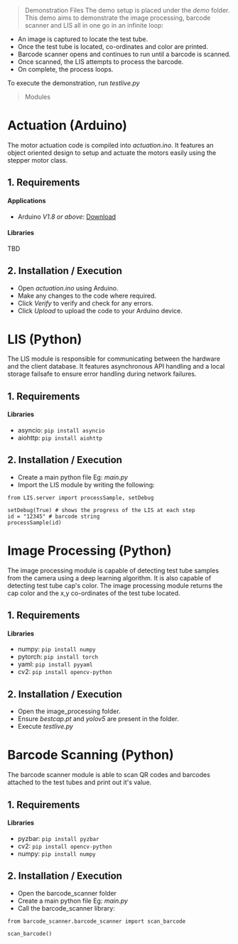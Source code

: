 > Demonstration Files
The demo setup is placed under the *demo* folder. This demo aims to demonstrate the
image processing, barcode scanner and LIS all in one go in an infinite loop:

- An image is captured to locate the test tube.
- Once the test tube is located, co-ordinates and color are printed.
- Barcode scanner opens and continues to run until a barcode is scanned.
- Once scanned, the LIS attempts to process the barcode.
- On complete, the process loops.

To execute the demonstration, run _testlive.py_

> Modules
# Actuation (Arduino)
The motor actuation code is compiled into _actuation.ino_.
It features an object oriented design to setup and actuate the motors easily using the stepper motor class.

## 1. Requirements
#### Applications
- Arduino _V1.8 or above_: [Download](https://www.arduino.cc/en/software)
#### Libraries
TBD

## 2. Installation / Execution
- Open _actuation.ino_ using Arduino.
- Make any changes to the code where required.
- Click *Verify* to verify and check for any errors.
- Click *Upload* to upload the code to your Arduino device.

# LIS (Python)
The LIS module is responsible for communicating between the hardware and the client database. It features
asynchronous API handling and a local storage failsafe to ensure error handling during network failures.
## 1. Requirements
#### Libraries
- asyncio: `pip install asyncio`
- aiohttp: `pip install aiohttp`

## 2. Installation / Execution
- Create a main python file Eg: _main.py_
- Import the LIS module by writing the following:
```
from LIS.server import processSample, setDebug

setDebug(True) # shows the progress of the LIS at each step
id = "12345" # barcode string
processSample(id)
```

# Image Processing (Python)
The image processing module is capable of detecting test tube samples from the camera using a deep learning algorithm. It is also
capable of detecting test tube cap's color. The image processing module returns the cap color and the x,y co-ordinates of the test
tube located.

## 1. Requirements
#### Libraries
- numpy:   `pip install numpy`
- pytorch: `pip install torch`
- yaml:    `pip install pyyaml`
- cv2:     `pip install opencv-python`

## 2. Installation / Execution
- Open the image_processing folder.
- Ensure _bestcap.pt_ and _yolov5_ are present in the folder.
- Execute _testlive.py_

# Barcode Scanning (Python)
The barcode scanner module is able to scan QR codes and barcodes attached to the test tubes and print out it's value.

## 1. Requirements
#### Libraries
- pyzbar:  `pip install pyzbar`
- cv2:     `pip install opencv-python`
- numpy:   `pip install numpy`

## 2. Installation / Execution
- Open the barcode_scanner folder
- Create a main python file Eg: _main.py_
- Call the barcode_scanner library:
```
from barcode_scanner.barcode_scanner import scan_barcode

scan_barcode()
```



